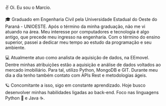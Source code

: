 ✌️ Oi. Eu sou o Marcio.

🎓 Graduado em Engenharia Civil pela Universidade Estadual do Oeste do Paraná - UNIOESTE. Após o término da minha graduação, não me vi atuando na área. Meu interesse por computadores e tecnologia é algo antigo, que precede meu ingresso na engenharia. Com o término do ensino superior, passei a dedicar meu tempo ao estudo da programação e seu ambiente.

💻 Atualmente atuo como analista de aquisição de dados, na EEmovel. Dentre minhas atribuições estão a aquisição e análise de dados voltados ao mercado imobiliário. Para tal, utilizo Python, MongoDB e GIT. Durante meu dia a dia tenho também contato com APIs Rest e metodologias ágeis.

🪐 Concomitante a isso, sigo em constante aprendizado. Hoje busco desenvolver minhas habilidades ligadas ao back-end. Foco nas linguagens Python 🐍 e Java ☕️.
